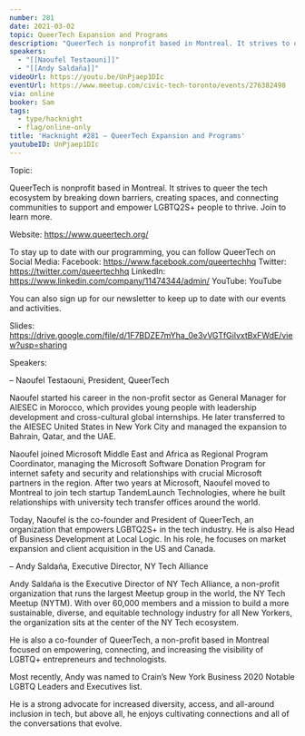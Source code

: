 ```yaml
---
number: 281
date: 2021-03-02
topic: QueerTech Expansion and Programs
description: "QueerTech is nonprofit based in Montreal. It strives to queer the tech ecosystem by breaking down barriers, creating spaces, and connecting communities to support and empower LGBTQ2S+ people to thrive. Join to learn more.  Website: https://www.queertech.org/"
speakers:
  - "[[Naoufel Testaouni]]"
  - "[[Andy Saldaña]]"
videoUrl: https://youtu.be/UnPjaep1DIc
eventUrl: https://www.meetup.com/civic-tech-toronto/events/276382498
via: online
booker: Sam
tags:
  - type/hacknight
  - flag/online-only
title: 'Hacknight #281 – QueerTech Expansion and Programs'
youtubeID: UnPjaep1DIc
---
```


Topic:

QueerTech is nonprofit based in Montreal. It strives to queer the tech ecosystem by breaking down barriers, creating spaces, and connecting communities to support and empower LGBTQ2S+ people to thrive. Join to learn more.

Website: https://www.queertech.org/

To stay up to date with our programming, you can follow QueerTech on Social Media:
Facebook: https://www.facebook.com/queertechhq
Twitter: https://twitter.com/queertechhq
LinkedIn: https://www.linkedin.com/company/11474344/admin/
YouTube: YouTube

You can also sign up for our newsletter to keep up to date with our events and activities.

Slides: https://drive.google.com/file/d/1F7BDZE7mYha_0e3vVGTfGilvxtBxFWdE/view?usp=sharing

Speakers:

– Naoufel Testaouni, President, QueerTech

Naoufel started his career in the non-profit sector as General Manager for AIESEC in Morocco, which provides young people with leadership development and cross-cultural global internships. He later transferred to the AIESEC United States in New York City and managed the expansion to Bahrain, Qatar, and the UAE.

Naoufel joined Microsoft Middle East and Africa as Regional Program Coordinator, managing the Microsoft Software Donation Program for internet safety and security and relationships with crucial Microsoft partners in the region. After two years at Microsoft, Naoufel moved to Montreal to join tech startup TandemLaunch Technologies, where he built relationships with university tech transfer offices around the world.

Today, Naoufel is the co-founder and President of QueerTech, an organization that empowers LGBTQ2S+ in the tech industry. He is also Head of Business Development at Local Logic. In his role, he focuses on market expansion and client acquisition in the US and Canada.

– Andy Saldaña, Executive Director, NY Tech Alliance

Andy Saldaña is the Executive Director of NY Tech Alliance, a non-profit organization that runs the largest Meetup group in the world, the NY Tech Meetup (NYTM). With over 60,000 members and a mission to build a more sustainable, diverse, and equitable technology industry for all New Yorkers, the organization sits at the center of the NY Tech ecosystem.

He is also a co-founder of QueerTech, a non-profit based in Montreal focused on empowering, connecting, and increasing the visibility of LGBTQ+ entrepreneurs and technologists.

Most recently, Andy was named to Crain’s New York Business 2020 Notable LGBTQ Leaders and Executives list.

He is a strong advocate for increased diversity, access, and all-around inclusion in tech, but above all, he enjoys cultivating connections and all of the conversations that evolve.
